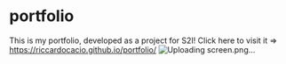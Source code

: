 # portfolio

This is my portfolio, developed as a project for S2I! 
Click here to visit it => https://riccardocacio.github.io/portfolio/
![Uploading screen.png…]()
